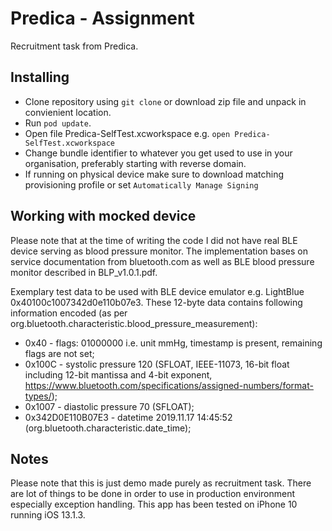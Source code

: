 # Predica - Assignment

Recruitment task from Predica.

## Installing

- Clone repository using `git clone` or download zip file and unpack in convienient location.
- Run `pod update`.
- Open file Predica-SelfTest.xcworkspace e.g. `open Predica-SelfTest.xcworkspace`
- Change bundle identifier to whatever you get used to use in your organisation, preferably starting with reverse domain.
- If running on physical device make sure to download matching provisioning profile or set `Automatically Manage Signing`

## Working with mocked device

Please note that at the time of writing the code I did not have real BLE device serving as blood pressure monitor. The implementation bases on service documentation from bluetooth.com as well as BLE blood pressure monitor described in BLP_v1.0.1.pdf.

Exemplary test data to be used with BLE device emulator e.g. LightBlue 0x40100c1007342d0e110b07e3. These 12-byte data contains following information encoded (as per org.bluetooth.characteristic.blood_pressure_measurement):
- 0x40 - flags: 01000000 i.e. unit mmHg, timestamp is present, remaining flags are not set;
- 0x100C - systolic pressure 120 (SFLOAT, IEEE-11073, 16-bit float including 12-bit mantissa and 4-bit exponent, https://www.bluetooth.com/specifications/assigned-numbers/format-types/);
- 0x1007 - diastolic pressure 70 (SFLOAT);
- 0x342D0E110B07E3 - datetime 2019.11.17 14:45:52 (org.bluetooth.characteristic.date_time);

## Notes

Please note that this is just demo made purely as recruitment task. There are lot of things to be done in order to use in production environment especially exception handling.
This app has been tested on iPhone 10 running iOS 13.1.3.
 

